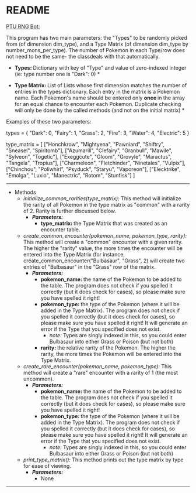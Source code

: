 # README

<u>PTU RNG Bot:</u>

This program has two main parameters: the "Types" to be randomly picked from (of dimension dim_type), and a Type Matrix (of dimension dim_type by number_mons_per_type). The number of Pokemon in each Type/row does not need to be the same- the classdeals with that automatically.

* <b> Types: </b> Dictionary with key of "Type" and value of zero-indexed integer (ie: type number one is "Dark": 0) *

* <b> Type Matrix: </b> List of Lists whose first dimension matches the number of entries in the types dictionary. Each entry in the matrix is a Pokemon name. Each Pokemon's name should be entered only <b> once </b> in the array for an equal chance to encounter each Pokemon. Duplicate checking will only be done by the called methods (and not on the initial matrix) *

Examples of these two parameters:

types = {
    "Dark": 0, 
    "Fairy": 1, 
    "Grass": 2, 
    "Fire": 3, 
    "Water": 4, 
    "Electric": 5
}

type_matrix = [
["Honchkrow", "Mightyena", "Pawniard", "Shiftry", "Sneasel", "Spiritomb"], 
["Azumarill", "Clefairy", "Granbull", "Mawile", "Sylveon", "Togetic"], 
["Exeggcute", "Gloom", "Grovyle", "Maractus", "Tangela", "Tropius"],
["Charmeleon", "Fletchinder", "Ninetales", "Vulpix"], 
["Chinchou", "Poliwhirl", "Psyduck", "Staryu", "Vaporeon"],
["Elecktrike", "Emolga", "Luxio", "Manectric", "Rotom", "Stunfisk"] ]


**********************************************************************************************

- Methods
    - <i> initialize_common_rarities(type_matrix): </i> This method will initialize the rarity of all Pokemon in the type matrix as "common" with a rarity of 2. Rarity is further discussed below.
        - <b> <i> Parameters: </i> </b>
            - <b> type_matrix: </b> the Type Matrix that was created as an encounter table. 
    - <i> create_common_encounter(pokemon_name, pokemon_type, rarity): </i> This method will create a "common" encounter with a given rarity. The higher the "rarity" value, the more times the encounter will be entered into the Type Matrix (for instance, create_common_encounter("Bulbasaur", "Grass", 2) will create two entries of "Bulbasaur" in the "Grass" row of the matrix.
        - <b> <i> Parameters: </i> </b>
            - <b> pokemon_name: </b> the name of the Pokemon to be added to the table. The program does not check if you spelled it correctly (but it does check for cases), so please make sure you have spelled it right!
            - <b> pokemon_type: </b> the type of the Pokemon (where it will be added in the Type Matrix). The program does not check if you spelled it correctly (but it does check for cases), so please make sure you have spelled it right! It will generate an error if the Type that you specified does not exist.
                - *note:* Types are singly indexed in this, so you could enter Bulbasaur into either Grass or Poison (but not both)
            - <b> rarity: </b> the relative rarity of the Pokemon. The higher the rarity, the more times the Pokemon will be entered into the Type Matrix.
    - <i> create_rare_encounter(pokemon_name, pokemon_type): </i> This method will create a "rare" encounter with a rarity of 1 (the most uncommon). 
        - <b> <i> Parameters: </i> </b>
            - <b> pokemon_name: </b> the name of the Pokemon to be added to the table. The program does not check if you spelled it correctly (but it does check for cases), so please make sure you have spelled it right!
            - <b> pokemon_type: </b> the type of the Pokemon (where it will be added in the Type Matrix). The program does not check if you spelled it correctly (but it does check for cases), so please make sure you have spelled it right! It will generate an error if the Type that you specified does not exist.
                - *note:* Types are singly indexed in this, so you could enter Bulbasaur into either Grass or Poison (but not both)
    - <i> print_type_matrix(): </i> This method prints out the type matrix by type for ease of viewing.
        - <b> <i> Parameters: </i> </b>
            - None
                
***********************